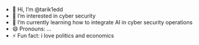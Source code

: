 - 👋 Hi, I’m @tarik1edd
- 👀 I’m interested in cyber security
- 🌱 I’m currently learning how to integrate AI in cyber security operations
- 😄 Pronouns: ...
- ⚡ Fun fact: i love politics and economics

<!---
tarik1edd/tarik1edd is a ✨ special ✨ repository because its `README.md` (this file) appears on your GitHub profile.
You can click the Preview link to take a look at your changes.
--->
